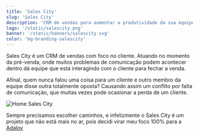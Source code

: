 ```yaml
---
title: 'Sales City'
slug: 'Sales City'
description: 'CRM de vendas para aumentar a produtividade da sua equipe de vendas'
logo: '/static/salescity.png'
banner: '/static/banners/salescity.svg'
color: 'bg-branding-salescity'
---
```


Sales City é um CRM de vendas com foco no cliente. Atuando no momento da pré-venda, onde muitos problemas de comunicação podem acontecer dentro dá equipe que está interagindo com o cliente para fechar a venda.

Afinal, quem nunca falou uma coisa para um cliente e outro membro da equipe disse outra totalmente oposta? Causando assim um conflito por falta de comunicação, que muitas vezes pode ocasionar a perda de um cliente.

![Home Sales City](/static/projetos/salescity.png "Sales City Home")

Sempre precisamos escolher caminhos, e infelizmente o Sales City é um projeto que não está mais no ar, pois decidi virar meu foco 100% para a [Adalov](/projetos/adalov)
